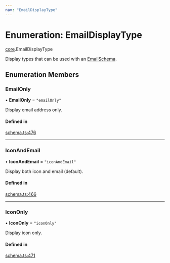 ```yaml
---
nav: "EmailDisplayType"
---
```

# Enumeration: EmailDisplayType

[core](../modules/core.md).EmailDisplayType

Display types that can be used with an [EmailSchema](../interfaces/core.EmailSchema.md).

## Enumeration Members

### EmailOnly

• **EmailOnly** = ``"emailOnly"``

Display email address only.

#### Defined in

[schema.ts:476](https://github.com/coda/packs-sdk/blob/main/schema.ts#L476)

___

### IconAndEmail

• **IconAndEmail** = ``"iconAndEmail"``

Display both icon and email (default).

#### Defined in

[schema.ts:466](https://github.com/coda/packs-sdk/blob/main/schema.ts#L466)

___

### IconOnly

• **IconOnly** = ``"iconOnly"``

Display icon only.

#### Defined in

[schema.ts:471](https://github.com/coda/packs-sdk/blob/main/schema.ts#L471)
